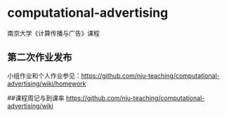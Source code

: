 # computational-advertising
南京大学《计算传播与广告》课程
## 第二次作业发布
小组作业和个人作业参见：https://github.com/nju-teaching/computational-advertising/wiki/homework

##课程周记与到课率
https://github.com/nju-teaching/computational-advertising/wiki
